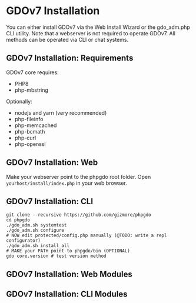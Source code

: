 # GDOv7 Installation

You can either install GDOv7 via the Web Install Wizard or the gdo_adm.php CLI utility.
Note that a webserver is not required to operate GDOv7.
All methods can be operated via CLI or chat systems.

## GDOv7 Installation: Requirements

GDOv7 core requires:

 - PHP8
 - php-mbstring
 
Optionally:
 
 - nodejs and yarn (very recommended)
 - php-fileinfo
 - php-memcached
 - php-bcmath
 - php-curl
 - php-openssl


## GDOv7 Installation: Web

Make your webserver point to the phpgdo root folder.
Open `yourhost/install/index.php` in your web browser.


## GDOv7 Installation: CLI

    git clone --recursive https://github.com/gizmore/phpgdo
    cd phpgdo
    ./gdo_adm.sh systemtest
    ./gdo_adm.sh configure
    # NOW edit protected/config.php manually (@TODO: write a repl configurator)
    ./gdo_adm.sh install_all
    # MAKE your PATH point to phpgdo/bin (OPTIONAL)
    gdo core.version # test version method


## GDOv7 Installation: Web Modules

## GDOv7 Installation: CLI Modules

